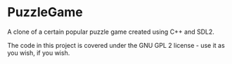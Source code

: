 # PuzzleGame
A clone of a certain popular puzzle game created using C++ and SDL2.

The code in this project is covered under the GNU GPL 2 license - use it as you wish, if you wish.
